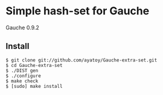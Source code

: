# Simple hash-set for Gauche

Gauche 0.9.2

## Install

    $ git clone git://github.com/ayatoy/Gauche-extra-set.git
    $ cd Gauche-extra-set
    $ ./DIST gen
    $ ./configure
    $ make check
    $ [sudo] make install
